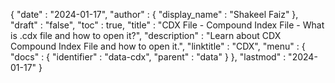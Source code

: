 {
  "date" : "2024-01-17",
  "author" : {
    "display_name" : "Shakeel Faiz"
  },
  "draft" : "false",
  "toc" : true,
  "title" : "CDX File - Compound Index File - What is .cdx file and how to open it?",
  "description" : "Learn about CDX Compound Index File and how to open it.",
  "linktitle" : "CDX",
  "menu" : {
    "docs" : {
      "identifier" : "data-cdx",
      "parent" : "data"
    }
  },
  "lastmod" : "2024-01-17"
}
